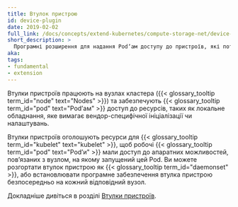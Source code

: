 ```yaml
---
title: Втулок пристрою
id: device-plugin
date: 2019-02-02
full_link: /docs/concepts/extend-kubernetes/compute-storage-net/device-plugins/
short_description: >
  Програмні розширення для надання Podʼам доступу до пристроїв, які потребують вендор-специфічної ініціалізації чи налаштувань.
aka:
tags:
- fundamental
- extension
---
```

Втулки пристроїв працюють на вузлах кластера ({{< glossary_tooltip term_id="node" text="Nodes" >}}) та забезпечують {{< glossary_tooltip term_id="pod" text="Podʼам" >}} доступ до ресурсів, таких як локальне обладнання, яке вимагає вендор-специфічної ініціалізації чи налаштувань.

<!--more-->

Втулки пристроїв оголошують ресурси для {{< glossary_tooltip term_id="kubelet" text="kubelet" >}}, щоб робочі {{< glossary_tooltip term_id="pod" text="Podʼи" >}} мали доступ до апаратних можливостей, повʼязаних з вузлом, на якому запущений цей Pod. Ви можете розгортати втулок пристрою як {{< glossary_tooltip term_id="daemonset" >}}, або встановлювати програмне забезпечення втулка пристрою безпосередньо на кожний відповідний вузол.

Докладніше дивіться в розділі [Втулки пристроїв](/docs/concepts/extend-kubernetes/compute-storage-net/device-plugins/).
